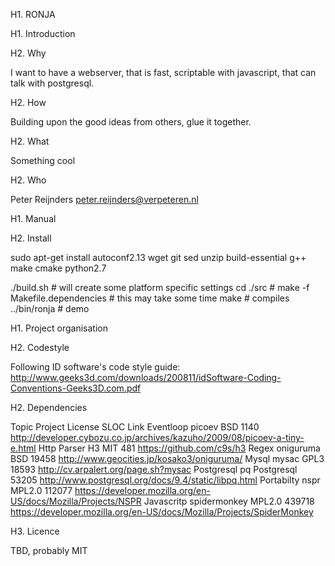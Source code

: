H1. RONJA

H1. Introduction

H2. Why

I want to have a webserver, that is fast, scriptable with javascript, that can talk with postgresql.

H2. How

Building upon the good ideas from others, glue it together.

H2. What

Something cool

H2. Who

Peter Reijnders <peter.reijnders@verpeteren.nl>

H1. Manual

H2. Install

sudo apt-get install autoconf2.13 wget git sed unzip build-essential g++ make cmake python2.7

./build.sh						# will create some platform specific settings
cd ./src						#
make -f Makefile.dependencies	# this may take some time
make							# compiles
../bin/ronja					# demo


H1. Project organisation

H2. Codestyle

Following ID software's code style guide: http://www.geeks3d.com/downloads/200811/idSoftware-Coding-Conventions-Geeks3D.com.pdf

H2. Dependencies

Topic		Project			License			SLOC		Link
Eventloop	picoev			BSD				 1140		http://developer.cybozu.co.jp/archives/kazuho/2009/08/picoev-a-tiny-e.html
Http Parser	H3				MIT				  481		https://github.com/c9s/h3
Regex		oniguruma		BSD				19458		http://www.geocities.jp/kosako3/oniguruma/
Mysql		mysac			GPL3			18593		http://cv.arpalert.org/page.sh?mysac
Postgresql	pq				Postgresql		53205		http://www.postgresql.org/docs/9.4/static/libpq.html
Portabilty	nspr			MPL2.0		   112077		https://developer.mozilla.org/en-US/docs/Mozilla/Projects/NSPR
Javascritp	spidermonkey	MPL2.0		   439718		https://developer.mozilla.org/en-US/docs/Mozilla/Projects/SpiderMonkey

H3. Licence

TBD, probably MIT


